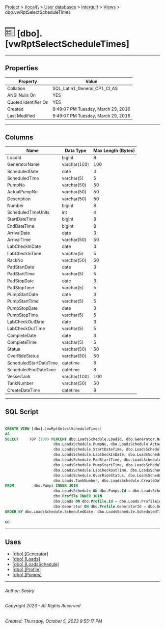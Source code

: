 #### 

[Project](../../../../index.md) > [(local)\\](../../../index.md) > [User databases](../../index.md) > [Intergulf](../index.md) > [Views](Views.md) > dbo.vwRptSelectScheduleTimes

# ![Views](../../../../Images/View32.png) [dbo].[vwRptSelectScheduleTimes]

---

## <a name="#properties"></a>Properties

| Property | Value |
|---|---|
| Collation | SQL_Latin1_General_CP1_CI_AS |
| ANSI Nulls On | YES |
| Quoted Identifier On | YES |
| Created | 9:49:07 PM Tuesday, March 29, 2016 |
| Last Modified | 9:49:07 PM Tuesday, March 29, 2016 |


---

## <a name="#columns"></a>Columns

| Name | Data Type | Max Length (Bytes) |
|---|---|---|
| LoadId | bigint | 8 |
| GeneratorName | varchar(100) | 100 |
| ScheduledDate | date | 3 |
| ScheduledTime | varchar(5) | 5 |
| PumpNo | varchar(50) | 50 |
| ActualPumpNo | varchar(50) | 50 |
| Description | varchar(50) | 50 |
| Number | bigint | 8 |
| ScheduledTimeUnits | int | 4 |
| StartDateTime | bigint | 8 |
| EndDateTime | bigint | 8 |
| ArrivalDate | date | 3 |
| ArrivalTime | varchar(50) | 50 |
| LabCheckInDate | date | 3 |
| LabCheckInTime | varchar(5) | 5 |
| RackNo | varchar(50) | 50 |
| PadStartDate | date | 3 |
| PadStartTime | varchar(5) | 5 |
| PadStopDate | date | 3 |
| PadStopTime | varchar(5) | 5 |
| PumpStartDate | date | 3 |
| PumpStartTime | varchar(5) | 5 |
| PumpStopDate | date | 3 |
| PumpStopTime | varchar(5) | 5 |
| LabCheckOutDate | date | 3 |
| LabCheckOutTime | varchar(5) | 5 |
| CompleteDate | date | 3 |
| CompleteTime | varchar(5) | 5 |
| Status | varchar(50) | 50 |
| OverRideStatus | varchar(50) | 50 |
| ScheduledStartDateTime | datetime | 8 |
| ScheduledEndDateTime | datetime | 8 |
| VesselTank | varchar(100) | 100 |
| TankNumber | varchar(50) | 50 |
| CreateDateTime | datetime | 8 |


---

## <a name="#sqlscript"></a>SQL Script

```sql

CREATE VIEW [dbo].[vwRptSelectScheduleTimes]
AS
SELECT     TOP (100) PERCENT dbo.LoadsSchedule.LoadId, dbo.Generator.Name AS GeneratorName, dbo.LoadsSchedule.ScheduledDate, dbo.LoadsSchedule.ScheduledTime, 
                      dbo.LoadsSchedule.PumpNo, dbo.LoadsSchedule.ActualPumpNo, dbo.Pumps.Description, dbo.Pumps.Number, dbo.LoadsSchedule.ScheduledTimeUnits, 
                      dbo.LoadsSchedule.StartDateTime, dbo.LoadsSchedule.EndDateTime, dbo.LoadsSchedule.ArrivalDate, dbo.LoadsSchedule.ArrivalTime, 
                      dbo.LoadsSchedule.LabCheckInDate, dbo.LoadsSchedule.LabCheckInTime, dbo.LoadsSchedule.RackNo, dbo.LoadsSchedule.PadStartDate, 
                      dbo.LoadsSchedule.PadStartTime, dbo.LoadsSchedule.PadStopDate, dbo.LoadsSchedule.PadStopTime, dbo.LoadsSchedule.PumpStartDate, 
                      dbo.LoadsSchedule.PumpStartTime, dbo.LoadsSchedule.PumpStopDate, dbo.LoadsSchedule.PumpStopTime, dbo.LoadsSchedule.LabCheckOutDate, 
                      dbo.LoadsSchedule.LabCheckOutTime, dbo.LoadsSchedule.CompleteDate, dbo.LoadsSchedule.CompleteTime, dbo.LoadsSchedule.Status, 
                      dbo.LoadsSchedule.OverRideStatus, dbo.LoadsSchedule.ScheduledStartDateTime, dbo.LoadsSchedule.ScheduledEndDateTime, dbo.Loads.VesselTank, 
                      dbo.Loads.TankNumber, dbo.LoadsSchedule.CreateDateTime
FROM         dbo.Pumps INNER JOIN
                      dbo.LoadsSchedule ON dbo.Pumps.Id = dbo.LoadsSchedule.PumpNo LEFT OUTER JOIN
                      dbo.Profile INNER JOIN
                      dbo.Loads ON dbo.Profile.Id = dbo.Loads.ProfileId INNER JOIN
                      dbo.Generator ON dbo.Profile.GeneratorId = dbo.Generator.Id ON dbo.LoadsSchedule.LoadId = dbo.Loads.Id
ORDER BY dbo.LoadsSchedule.ScheduledDate, dbo.LoadsSchedule.ScheduledTime

GO

```


---

## <a name="#uses"></a>Uses

* [[dbo].[Generator]](../Tables/dbo_Generator.md)
* [[dbo].[Loads]](../Tables/dbo_Loads.md)
* [[dbo].[LoadsSchedule]](../Tables/dbo_LoadsSchedule.md)
* [[dbo].[Profile]](../Tables/dbo_Profile.md)
* [[dbo].[Pumps]](../Tables/dbo_Pumps.md)


---

###### Author:  Sastry

###### Copyright 2023 - All Rights Reserved

###### Created: Thursday, October 5, 2023 9:55:17 PM

